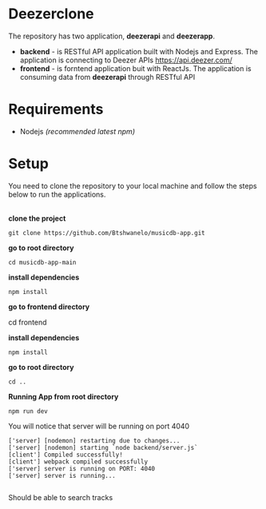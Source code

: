 # Deezerclone

The repository has two application, **deezerapi** and **deezerapp**.

- **backend** - is RESTful API application built with Nodejs and Express. The application is connecting to Deezer APIs https://api.deezer.com/
- **frontend** - is forntend application buit with ReactJs. The application is consuming data from **deezerapi** through RESTful API

# Requirements

- Nodejs _(recommended latest npm)_

# Setup

You need to clone the repository to your local machine and follow the steps below to run the applications. <br/><br/>

**clone the project**

```
git clone https://github.com/Btshwanelo/musicdb-app.git
```

**go to root directory**

```
cd musicdb-app-main
```

**install dependencies**

```
npm install
```

**go to frontend directory**

cd frontend

**install dependencies**

```
npm install
```

**go to root directory**

```
cd ..
```

**Running App from root directory**

```
npm run dev
```

You will notice that server will be running on port 4040

```
['server] [nodemon] restarting due to changes...
['server] [nodemon] starting `node backend/server.js`
[client'] Compiled successfully!
[client'] webpack compiled successfully
['server] server is running on PORT: 4040
['server] server is running...


```

Should be able to search tracks
